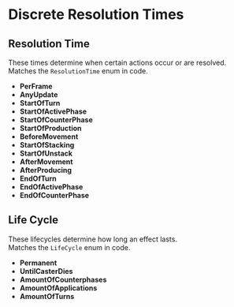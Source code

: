 # Discrete Resolution Times

## Resolution Time

These times determine when certain actions occur or are resolved.\
Matches the `ResolutionTime` enum in code.

- **PerFrame**
- **AnyUpdate**
- **StartOfTurn**
- **StartOfActivePhase**
- **StartOfCounterPhase**
- **StartOfProduction**
- **BeforeMovement**
- **StartOfStacking**
- **StartOfUnstack**
- **AfterMovement**
- **AfterProducing**
- **EndOfTurn**
- **EndOfActivePhase**
- **EndOfCounterPhase**

## Life Cycle

These lifecycles determine how long an effect lasts.\
Matches the `LifeCycle` enum in code.

- **Permanent**
- **UntilCasterDies**
- **AmountOfCounterphases**
- **AmountOfApplications**
- **AmountOfTurns**